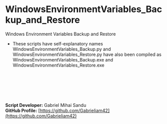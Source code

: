 # WindowsEnvironmentVariables_Backup_and_Restore

Windows Environment Variables Backup and Restore

* These scripts have self-explanatory names  WindowsEnvironmentVariables_Backup.py and WindowsEnvironmentVariables_Restore.py have also been compiled as WindowsEnvironmentVariables_Backup.exe and WindowsEnvironmentVariables_Restore.exe



<br><br>





<br><br>



**Script Developer:** Gabriel Mihai Sandu  
**GitHub Profile:** [https://github.com/Gabrieliam42](https://github.com/Gabrieliam42)
